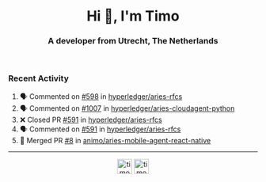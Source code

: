 <h1 align="center">Hi 👋, I'm Timo</h1>
<h3 align="center">A developer from Utrecht, The Netherlands</h3>
<br/>
<!-- https://github.com/rahuldkjain/github-profile-readme-generator --!>

<!--  <p align="left"><img src="https://github-readme-stats.vercel.app/api?username=timoglastra&show_icons=true&count_private=true&" alt="timoglastra" /></p> --!>

<!--
Github language stats
<p align="left"><img src="https://github-readme-stats.vercel.app/api/top-langs/?username=timoglastra&layout=compact" alt="timoglastra" /><p>
-->

<!-- Codestats language stats -->
<!-- <p align="left"><img src="https://codestats-readme.vercel.app/api/top-langs/?username=timoglastra&layout=compact&language_count=12" alt="timoglastra" /><p>    --!>
  
<h3>Recent Activity</h3>

<!--START_SECTION:activity-->
1. 🗣 Commented on [#598](https://github.com/hyperledger/aries-rfcs/issues/598) in [hyperledger/aries-rfcs](https://github.com/hyperledger/aries-rfcs)
2. 🗣 Commented on [#1007](https://github.com/hyperledger/aries-cloudagent-python/issues/1007) in [hyperledger/aries-cloudagent-python](https://github.com/hyperledger/aries-cloudagent-python)
3. ❌ Closed PR [#591](https://github.com/hyperledger/aries-rfcs/pull/591) in [hyperledger/aries-rfcs](https://github.com/hyperledger/aries-rfcs)
4. 🗣 Commented on [#591](https://github.com/hyperledger/aries-rfcs/issues/591) in [hyperledger/aries-rfcs](https://github.com/hyperledger/aries-rfcs)
5. 🎉 Merged PR [#8](https://github.com/animo/aries-mobile-agent-react-native/pull/8) in [animo/aries-mobile-agent-react-native](https://github.com/animo/aries-mobile-agent-react-native)
<!--END_SECTION:activity-->

---

<p align="center">
<a href="https://twitter.com/timoglastra" target="blank"><img align="center" src="https://cdn.jsdelivr.net/npm/simple-icons@3.0.1/icons/twitter.svg" alt="timoglastra" height="30" width="30" /></a>
<a href="https://linkedin.com/in/timoglastra" target="blank"><img align="center" src="https://cdn.jsdelivr.net/npm/simple-icons@3.0.1/icons/linkedin.svg" alt="timoglastra" height="30" width="30" /></a>
</p>



